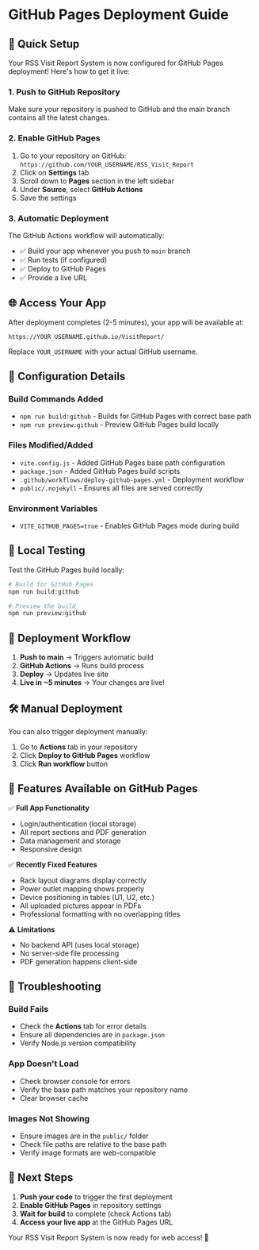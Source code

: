 # GitHub Pages Deployment Guide

## 🚀 Quick Setup

Your RSS Visit Report System is now configured for GitHub Pages deployment! Here's how to get it live:

### 1. Push to GitHub Repository

Make sure your repository is pushed to GitHub and the main branch contains all the latest changes.

### 2. Enable GitHub Pages

1. Go to your repository on GitHub: `https://github.com/YOUR_USERNAME/RSS_Visit_Report`
2. Click on **Settings** tab
3. Scroll down to **Pages** section in the left sidebar
4. Under **Source**, select **GitHub Actions**
5. Save the settings

### 3. Automatic Deployment

The GitHub Actions workflow will automatically:
- ✅ Build your app whenever you push to `main` branch  
- ✅ Run tests (if configured)
- ✅ Deploy to GitHub Pages
- ✅ Provide a live URL

## 🌐 Access Your App

After deployment completes (2-5 minutes), your app will be available at:

```
https://YOUR_USERNAME.github.io/VisitReport/
```

Replace `YOUR_USERNAME` with your actual GitHub username.

## 🔧 Configuration Details

### Build Commands Added
- `npm run build:github` - Builds for GitHub Pages with correct base path
- `npm run preview:github` - Preview GitHub Pages build locally

### Files Modified/Added
- `vite.config.js` - Added GitHub Pages base path configuration
- `package.json` - Added GitHub Pages build scripts
- `.github/workflows/deploy-github-pages.yml` - Deployment workflow
- `public/.nojekyll` - Ensures all files are served correctly

### Environment Variables
- `VITE_GITHUB_PAGES=true` - Enables GitHub Pages mode during build

## 🧪 Local Testing

Test the GitHub Pages build locally:

```bash
# Build for GitHub Pages
npm run build:github

# Preview the build
npm run preview:github
```

## 🔄 Deployment Workflow

1. **Push to main** → Triggers automatic build
2. **GitHub Actions** → Runs build process
3. **Deploy** → Updates live site
4. **Live in ~5 minutes** → Your changes are live!

## 🛠️ Manual Deployment

You can also trigger deployment manually:
1. Go to **Actions** tab in your repository
2. Click **Deploy to GitHub Pages** workflow
3. Click **Run workflow** button

## 📱 Features Available on GitHub Pages

✅ **Full App Functionality**
- Login/authentication (local storage)
- All report sections and PDF generation
- Data management and storage
- Responsive design

✅ **Recently Fixed Features**
- Rack layout diagrams display correctly
- Power outlet mapping shows properly  
- Device positioning in tables (U1, U2, etc.)
- All uploaded pictures appear in PDFs
- Professional formatting with no overlapping titles

⚠️ **Limitations**
- No backend API (uses local storage)
- No server-side file processing
- PDF generation happens client-side

## 🐛 Troubleshooting

### Build Fails
- Check the **Actions** tab for error details
- Ensure all dependencies are in `package.json`
- Verify Node.js version compatibility

### App Doesn't Load
- Check browser console for errors
- Verify the base path matches your repository name
- Clear browser cache

### Images Not Showing
- Ensure images are in the `public/` folder
- Check file paths are relative to the base path
- Verify image formats are web-compatible

## 🎯 Next Steps

1. **Push your code** to trigger the first deployment
2. **Enable GitHub Pages** in repository settings
3. **Wait for build** to complete (check Actions tab)
4. **Access your live app** at the GitHub Pages URL

Your RSS Visit Report System is now ready for web access! 🎉